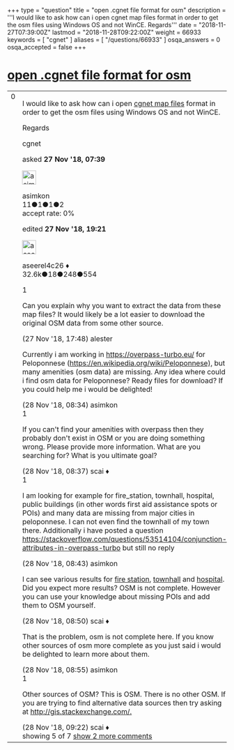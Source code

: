 +++
type = "question"
title = "open .cgnet file format for osm"
description = '''I would like to ask how can i open cgnet map files format in order to get the osm files using Windows OS and not WinCE. Regards'''
date = "2018-11-27T07:39:00Z"
lastmod = "2018-11-28T09:22:00Z"
weight = 66933
keywords = [ "cgnet" ]
aliases = [ "/questions/66933" ]
osqa_answers = 0
osqa_accepted = false
+++

<div class="headNormal">

# [open .cgnet file format for osm](/questions/66933/open-cgnet-file-format-for-osm)

</div>

<div id="main-body">

<div id="askform">

<table id="question-table" style="width:100%;">
<colgroup>
<col style="width: 50%" />
<col style="width: 50%" />
</colgroup>
<tbody>
<tr>
<td style="width: 30px; vertical-align: top"><div class="vote-buttons">
<span id="post-66933-upvote" class="ajax-command post-vote up" rel="nofollow" title="I like this post (click again to cancel)"> </span>
<div id="post-66933-score" class="post-score" title="current number of votes">
0
</div>
<span id="post-66933-downvote" class="ajax-command post-vote down" rel="nofollow" title="I dont like this post (click again to cancel)"> </span> <span id="favorite-mark" class="ajax-command favorite-mark" rel="nofollow" title="mark/unmark this question as favorite (click again to cancel)"> </span>
<div id="favorite-count" class="favorite-count">
&#10;</div>
</div></td>
<td><div id="item-right">
<div class="question-body">
<p>I would like to ask how can i open <a href="https://cgmap-osm.ru/en/GR_cgnet_maps.html">cgnet map files</a> format in order to get the osm files using Windows OS and not WinCE.</p>
<p>Regards</p>
</div>
<div id="question-tags" class="tags-container tags">
<span class="post-tag tag-link-cgnet" rel="tag" title="see questions tagged &#39;cgnet&#39;">cgnet</span>
</div>
<div id="question-controls" class="post-controls">
&#10;</div>
<div class="post-update-info-container">
<div class="post-update-info post-update-info-user">
<p>asked <strong>27 Nov '18, 07:39</strong></p>
<img src="https://secure.gravatar.com/avatar/6d10f95086dfffbfec797b154ba1b2d9?s=32&amp;d=identicon&amp;r=g" class="gravatar" width="32" height="32" alt="asimkon&#39;s gravatar image" />
<p><span>asimkon</span><br />
<span class="score" title="11 reputation points">11</span><span title="1 badges"><span class="badge1">●</span><span class="badgecount">1</span></span><span title="1 badges"><span class="silver">●</span><span class="badgecount">1</span></span><span title="2 badges"><span class="bronze">●</span><span class="badgecount">2</span></span><br />
<span class="accept_rate" title="Rate of the user&#39;s accepted answers">accept rate:</span> <span title="asimkon has no accepted answers">0%</span></p>
</div>
<div class="post-update-info post-update-info-edited">
<p><span> edited <strong>27 Nov '18, 19:21</strong> </span></p>
<img src="https://secure.gravatar.com/avatar/66f0dc05b44574e3894be07b0b37cf37?s=32&amp;d=identicon&amp;r=g" class="gravatar" width="32" height="32" alt="aseerel4c26&#39;s gravatar image" />
<p><span>aseerel4c26 ♦</span><br />
<span class="score" title="32615 reputation points"><span>32.6k</span></span><span title="18 badges"><span class="badge1">●</span><span class="badgecount">18</span></span><span title="248 badges"><span class="silver">●</span><span class="badgecount">248</span></span><span title="554 badges"><span class="bronze">●</span><span class="badgecount">554</span></span></p>
</div>
</div>
<div id="comments-container-66933" class="comments-container">
<span id="66938"></span>
<div id="comment-66938" class="comment">
<div id="post-66938-score" class="comment-score">
1
</div>
<div class="comment-text">
<p>Can you explain why you want to extract the data from these map files? It would likely be a lot easier to download the original OSM data from some other source.</p>
</div>
<div id="comment-66938-info" class="comment-info">
<span class="comment-age">(27 Nov '18, 17:48)</span> <span class="comment-user userinfo">alester</span>
</div>
</div>
<span id="66952"></span>
<div id="comment-66952" class="comment">
<div id="post-66952-score" class="comment-score">
&#10;</div>
<div class="comment-text">
<p>Currently i am working in <a href="https://overpass-turbo.eu/">https://overpass-turbo.eu/</a> for Peloponnese (<a href="https://en.wikipedia.org/wiki/Peloponnese),">https://en.wikipedia.org/wiki/Peloponnese),</a> but many amenities (osm data) are missing. Any idea where could i find osm data for Peloponnese? Ready files for download? If you could help me i would be delighted!</p>
</div>
<div id="comment-66952-info" class="comment-info">
<span class="comment-age">(28 Nov '18, 08:34)</span> <span class="comment-user userinfo">asimkon</span>
</div>
</div>
<span id="66953"></span>
<div id="comment-66953" class="comment">
<div id="post-66953-score" class="comment-score">
1
</div>
<div class="comment-text">
<p>If you can't find your amenities with overpass then they probably don't exist in OSM or you are doing something wrong. Please provide more information. What are you searching for? What is you ultimate goal?</p>
</div>
<div id="comment-66953-info" class="comment-info">
<span class="comment-age">(28 Nov '18, 08:37)</span> <span class="comment-user userinfo">scai ♦</span>
</div>
</div>
<span id="66955"></span>
<div id="comment-66955" class="comment">
<div id="post-66955-score" class="comment-score">
1
</div>
<div class="comment-text">
<p>I am looking for example for fire_station, townhall, hospital, public buildings (in other words first aid assistance spots or POIs) and many data are missing from major cities in peloponnese. I can not even find the townhall of my town there. Additionally i have posted a question <a href="https://stackoverflow.com/questions/53514104/conjunction-attributes-in-overpass-turbo">https://stackoverflow.com/questions/53514104/conjunction-attributes-in-overpass-turbo</a> but still no reply</p>
</div>
<div id="comment-66955-info" class="comment-info">
<span class="comment-age">(28 Nov '18, 08:43)</span> <span class="comment-user userinfo">asimkon</span>
</div>
</div>
<span id="66957"></span>
<div id="comment-66957" class="comment not_top_scorer">
<div id="post-66957-score" class="comment-score">
&#10;</div>
<div class="comment-text">
<p>I can see various results for <a href="https://overpass-turbo.eu/s/E58">fire station</a>, <a href="https://overpass-turbo.eu/s/E56">townhall</a> and <a href="https://overpass-turbo.eu/s/E5a">hospital</a>. Did you expect more results? OSM is not complete. However you can use your knowledge about missing POIs and add them to OSM yourself.</p>
</div>
<div id="comment-66957-info" class="comment-info">
<span class="comment-age">(28 Nov '18, 08:50)</span> <span class="comment-user userinfo">scai ♦</span>
</div>
</div>
<span id="66958"></span>
<div id="comment-66958" class="comment not_top_scorer">
<div id="post-66958-score" class="comment-score">
&#10;</div>
<div class="comment-text">
<p>That is the problem, osm is not complete here. If you know other sources of osm more complete as you just said i would be delighted to learn more about them.</p>
</div>
<div id="comment-66958-info" class="comment-info">
<span class="comment-age">(28 Nov '18, 08:55)</span> <span class="comment-user userinfo">asimkon</span>
</div>
</div>
<span id="66959"></span>
<div id="comment-66959" class="comment">
<div id="post-66959-score" class="comment-score">
1
</div>
<div class="comment-text">
<p>Other sources of OSM? This is OSM. There is no other OSM. If you are trying to find alternative data sources then try asking at <a href="http://gis.stackexchange.com/.">http://gis.stackexchange.com/.</a></p>
</div>
<div id="comment-66959-info" class="comment-info">
<span class="comment-age">(28 Nov '18, 09:22)</span> <span class="comment-user userinfo">scai ♦</span>
</div>
</div>
</div>
<div id="comment-tools-66933" class="comment-tools">
<span class="comments-showing"> showing 5 of 7 </span> <a href="#" class="show-all-comments-link">show 2 more comments</a>
</div>
<div class="clear">
&#10;</div>
<div id="comment-66933-form-container" class="comment-form-container">
&#10;</div>
<div class="clear">
&#10;</div>
</div></td>
</tr>
</tbody>
</table>

</div>

</div>

